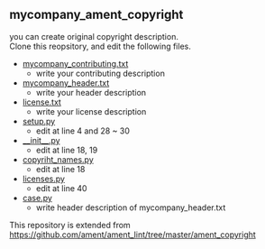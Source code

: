 ## mycompany_ament_copyright

you can create original copyright description.  
Clone this reopsitory, and edit the following files.

- [mycompany_contributing.txt](mycompany_ament_copyright/template/mycompany_contributing.txt)
  - write your contributing description
- [mycompany_header.txt](mycompany_ament_copyright/template/mycompany_header.txt)
  - write your header description
- [license.txt](mycompany_ament_copyright/template/mycompany_license.txt)
  - write your license description
- [setup.py](setup.py)
  - edit at line 4 and 28 ~ 30
- [\_\_init\_\_.py](mycompany_ament_copyright/__init__.py)
  - edit at line 18, 19
- [copyriht_names.py](mycompany_ament_copyright/copyright_names.py)
  - edit at line 18
- [licenses.py](mycompany_ament_copyright/licenses.py)
  - edit at line 40
- [case.py](test/cases/mycompany_license/case.py)
  - write header description of mycompany_header.txt


This repository is extended from https://github.com/ament/ament_lint/tree/master/ament_copyright